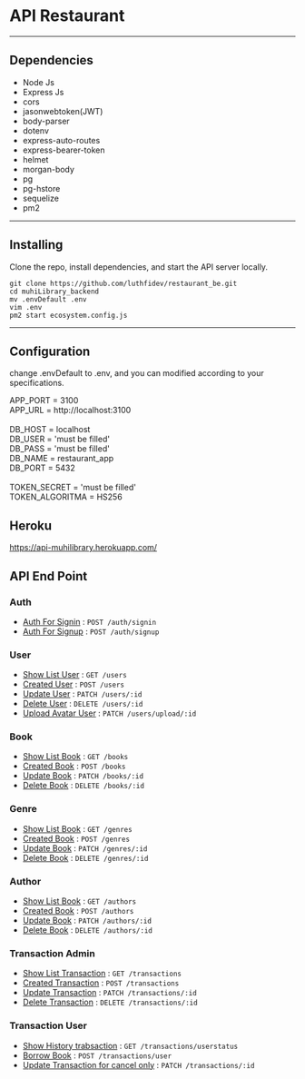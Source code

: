 # API Restaurant 


***

## Dependencies

* Node Js
* Express Js
* cors
* jasonwebtoken(JWT)
* body-parser
* dotenv
* express-auto-routes
* express-bearer-token
* helmet
* morgan-body
* pg
* pg-hstore
* sequelize
* pm2
  
***

## Installing

Clone the repo, install dependencies, and start the API server locally.

```shell
git clone https://github.com/luthfidev/restaurant_be.git
cd muhiLibrary_backend
mv .envDefault .env
vim .env
pm2 start ecosystem.config.js 
```
***

## Configuration

change .envDefault to .env, and you can modified according to your specifications.

APP_PORT = 3100<br>
APP_URL = http://localhost:3100<br>
<br>
DB_HOST = localhost<br>
DB_USER = 'must be filled'<br>
DB_PASS = 'must be filled'<br>
DB_NAME = restaurant_app<br>
DB_PORT = 5432<br>
<br>
TOKEN_SECRET = 'must be filled'<br>
TOKEN_ALGORITMA = HS256<br>

## Heroku
<https://api-muhilibrary.herokuapp.com/>

## API End Point
### Auth
* [Auth For Signin](readme/signin.md) : `POST /auth/signin`
* [Auth For Signup](readme/signup.md) : `POST /auth/signup`

### User
* [Show List User](readme/users/get.md) : `GET /users`
* [Created User](readme/users/post.md) : `POST /users`
* [Update User](readme/users/patch.md) : `PATCH /users/:id`
* [Delete User](readme/users/delete.md) : `DELETE /users/:id`
* [Upload Avatar User](readme/users/patchavatar.md) : `PATCH /users/upload/:id`

### Book
* [Show List Book](readme/books/get.md) : `GET /books`
* [Created Book](readme/books/post.md) : `POST /books`
* [Update Book](readme/books/patch.md) : `PATCH /books/:id`
* [Delete Book](readme/books/delete.md) : `DELETE /books/:id`

### Genre
* [Show List Book](readme/genres/get.md) : `GET /genres`
* [Created Book](readme/genres/post.md) : `POST /genres`
* [Update Book](readme/genres/patch.md) : `PATCH /genres/:id`
* [Delete Book](readme/genres/delete.md) : `DELETE /genres/:id`

### Author
* [Show List Book](readme/authors/get.md) : `GET /authors`
* [Created Book](readme/authors/post.md) : `POST /authors`
* [Update Book](readme/authors/patch.md) : `PATCH /authors/:id`
* [Delete Book](readme/authors/delete.md) : `DELETE /authors/:id`

### Transaction Admin
* [Show List Transaction](readme/transactions/get.md) : `GET /transactions`
* [Created Transaction](readme/transactions/post.md) : `POST /transactions`
* [Update Transaction](readme/transactions/patch.md) : `PATCH /transactions/:id`
* [Delete Transaction](readme/transactions/delete.md) : `DELETE /transactions/:id`

### Transaction User
* [Show History trabsaction](readme/transactions/user/get.md) : `GET /transactions/userstatus`
* [Borrow Book](readme/transactions/user/post.md) : `POST /transactions/user`
* [Update Transaction for cancel only](readme/transactions/user/patch.md) : `PATCH /transactions/:id`

